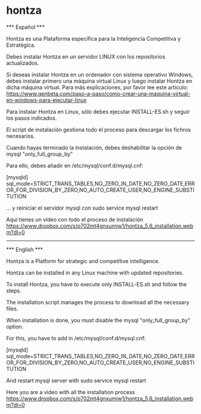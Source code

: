 # hontza

*** Español ***

Hontza es una Plataforma específica para la Inteligencia Competitiva y Estratégica.

Debes instalar Hontza en un servidor LINUX con los repositorios actualizados.

Si deseas instalar Hontza en un ordenador con sistema operativo Windows, debes instalar primero una máquina virtual Linux y luego instalar Hontza en dicha máquina virtual. Para más explicaciones, por favor lee este artículo:
https://www.genbeta.com/paso-a-paso/como-crear-una-maquina-virtual-en-windows-para-ejecutar-linux

Para instalar Hontza en Linux, sólo debes ejecutar INSTALL-ES.sh y seguir los pasos indicados.

El script de instalación gestiona todo el proceso para descargar los fichros necesarios.

Cuando hayas terminado la instalación, debes deshabilitar la opción de mysql "only_full_group_by"

Para ello, debes añadir en /etc/mysql/conf.d/mysql.cnf:

[mysqld]
sql_mode=STRICT_TRANS_TABLES,NO_ZERO_IN_DATE,NO_ZERO_DATE,ERROR_FOR_DIVISION_BY_ZERO,NO_AUTO_CREATE_USER,NO_ENGINE_SUBSTITUTION

... y reiniciar el servidor mysql con sudo service mysql restart

Aquí tienes un vídeo con todo el proceso de instalación
https://www.dropbox.com/s/p702mt4gnxumjw1/hontza_5.6_installation.webm?dl=0

---------------------------
*** English ***

Hontza is a Platform for strategic and competitive intelligence.

Hontza can be installed in any Linux machine with updated repositories.

To install Hontza, you have to execute only INSTALL-ES.sh and follow the steps.

The installation script manages the process to download all the necessary files.

When installation is done, you must disable the mysql "only_full_group_by" option.

For this, you have to add in /etc/mysql/conf.d/mysql.cnf:

[mysqld]
sql_mode=STRICT_TRANS_TABLES,NO_ZERO_IN_DATE,NO_ZERO_DATE,ERROR_FOR_DIVISION_BY_ZERO,NO_AUTO_CREATE_USER,NO_ENGINE_SUBSTITUTION

And restart mysql server with sudo service mysql restart


Here you are a video with all the installation process
https://www.dropbox.com/s/p702mt4gnxumjw1/hontza_5.6_installation.webm?dl=0

